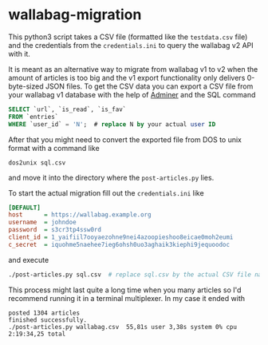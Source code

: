 # wallabag-migration

This python3 script takes a CSV file (formatted like the `testdata.csv` file) and the credentials from the `credentials.ini` to query the wallabag v2 API with it.

It is meant as an alternative way to migrate from wallabag v1 to v2 when the amount of articles is too big and the v1 export functionality only delivers 0-byte-sized JSON files. To get the CSV data you can export a CSV file from your wallabag v1 database with the help of [Adminer](https://www.adminer.org/) and the SQL command
```sql
SELECT `url`, `is_read`, `is_fav`
FROM `entries`
WHERE `user_id` = 'N';  # replace N by your actual user ID
```
After that you might need to convert the exported file from DOS to unix format with a command like
```
dos2unix sql.csv
```
and move it into the directory where the `post-articles.py` lies.

To start the actual migration fill out the `credentials.ini` like
```ini
[DEFAULT]
host      = https://wallabag.example.org
username  = johndoe
password  = s3cr3tp4ssw0rd
client_id = 1_yaifiil7ooyaezohne9nei4azoopieshoo8eicae0moh2eumi
c_secret  = iquohme5naehee7ieg6ohsh0uo3aghaik3kiephi9jequoodoc
```
and execute
```bash
./post-articles.py sql.csv  # replace sql.csv by the actual CSV file name
```
This process might last quite a long time when you many articles so I'd recommend running it in a terminal multiplexer. In my case it ended with
```
posted 1304 articles
finished successfully.
./post-articles.py wallabag.csv  55,81s user 3,38s system 0% cpu 2:19:34,25 total
```

